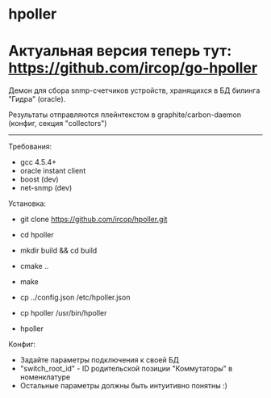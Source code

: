 # hpoller

# Актуальная версия теперь тут: https://github.com/ircop/go-hpoller

Демон для сбора snmp-счетчиков устройств, хранящихся в БД билинга "Гидра" (oracle).

Результаты отправляются плейнтекстом в graphite/carbon-daemon (конфиг, секция "collectors")

---

Требования:

- gcc 4.5.4+
- oracle instant client
- boost (dev)
- net-snmp (dev)

Установка:

- git clone https://github.com/ircop/hpoller.git
- cd hpoller
- mkdir build && cd build
- cmake ..
- make

- cp ../config.json /etc/hpoller.json
- cp hpoller /usr/bin/hpoller
- hpoller


Конфиг:

- Задайте параметры подключения к своей БД
- "switch_root_id" - ID родительской позиции "Коммутаторы" в номенклатуре
- Остальные параметры должны быть интуитивно понятны :)

